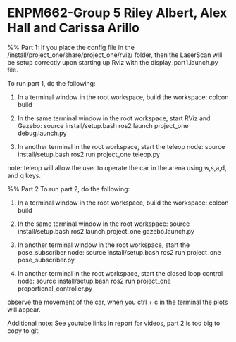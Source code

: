 # ENPM662-Group 5 Riley Albert, Alex Hall and Carissa Arillo
%% Part 1:
If you place the config file in the <root workspace>/install/project_one/share/project_one/rviz/ folder, then the LaserScan will be setup correctly upon starting up Rviz with the display_part1.launch.py file. 

To run part 1, do the following:
1. In a terminal window in the root workspace, build the workspace:
colcon build

2. In the same terminal window in the root workspace, start RViz and Gazebo:
source install/setup.bash
ros2 launch project_one debug.launch.py

3. In another terminal in the root workspace, start the teleop node: 
source install/setup.bash
ros2 run project_one teleop.py

note: teleop will allow the user to operate the car in the arena using w,s,a,d, and q keys. 

%% Part 2
To run part 2, do the following: 
1. In a terminal window in the root workspace, build the workspace:
colcon build

2. In the same terminal window in the root workspace:
source install/setup.bash
ros2 launch project_one gazebo.launch.py

3. In another terminal window in the root workspace, start the pose_subscriber node:
source install/setup.bash
ros2 run project_one pose_subscriber.py

4. In another terminal in the root workspace, start the closed loop control node: 
source install/setup.bash
ros2 run project_one proportional_controller.py

observe the movement of the car, when you ctrl + c in the terminal the plots will appear.

Additional note: 
See youtube links in report for videos, part 2 is too big to copy to git. 
